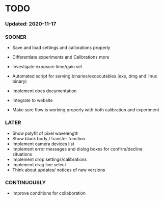 # TODO
### Updated: 2020-11-17

### SOONER
* Save and load settings and calibrations properly
* Differentiate experiments and Calibrations more
* Investigate exposure time/gain set

* Automated script for serving binaries/excecutables (exe, dmg and linux binary)
* Implement docs documentation
* Integrate to website
*  Make sure flow is working properly with both calibration and experiment

### LATER
* Show polyfit of pixel wavelength
* Show black body / transfer function
* Implement camera devices list
* Implement error messages and dialog boxes for confirm/decline situations
* Implement drop settings/calibrations
* Implement drag line select
* Think about updates/ notices of new versions

### CONTINUOUSLY
* Improve conditions for collaboration
